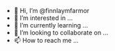 - 👋 Hi, I’m @finnlaymfarmor
- 👀 I’m interested in ...
- 🌱 I’m currently learning ...
- 💞️ I’m looking to collaborate on ...
- 📫 How to reach me ...

<!---
finnlaymfarmor/finnlaymfarmor is a ✨ special ✨ repository because its `README.md` (this file) appears on your GitHub profile.
You can click the Preview link to take a look at your changes.
--->
